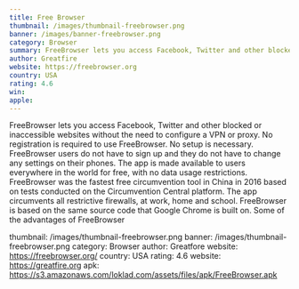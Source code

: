 ```yaml
---
title: Free Browser
thumbnail: /images/thumbnail-freebrowser.png
banner: /images/banner-freebrowser.png
category: Browser
summary: FreeBrowser lets you access Facebook, Twitter and other blocked or inaccessible websites without the need to configure a VPN or proxy.
author: Greatfire
website: https://freebrowser.org
country: USA
rating: 4.6
win: 
apple: 
---
```


FreeBrowser lets you access Facebook, Twitter and other blocked or inaccessible websites without the need to configure a VPN or proxy. No registration is required to use FreeBrowser. No setup is necessary. FreeBrowser users do not have to sign up and they do not have to change any settings on their phones. The app is made available to users everywhere in the world for free, with no data usage restrictions. FreeBrowser was the fastest free circumvention tool in China in 2016 based on tests conducted on the Circumvention Central platform. The app circumvents all restrictive firewalls, at work, home and school. FreeBrowser is based on the same source code that Google Chrome is built on. Some of the advantages of FreeBrowser

thumbnail: /images/thumbnail-freebrowser.png
banner: /images/thumbnail-freebrowser.png
category: Browser
author: Greatfore
website: https://freebrowser.org/
country: USA
rating: 4.6
website: https://greatfire.org
apk: https://s3.amazonaws.com/loklad.com/assets/files/apk/FreeBrowser.apk